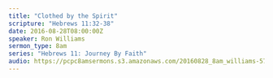 ```yaml
---
title: "Clothed by the Spirit"
scripture: "Hebrews 11:32-38"
date: 2016-08-28T08:00:00Z
speaker: Ron Williams
sermon_type: 8am
series: "Hebrews 11: Journey By Faith"
audio: https://pcpc8amsermons.s3.amazonaws.com/20160828_8am_williams-57c35a1481404.mp3 
---
```




